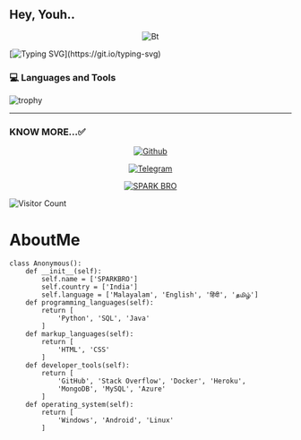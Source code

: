 ## Hey, Youh..

<p align="center"><img src="https://user-images.githubusercontent.com/49580304/110318584-81067880-7fc2-11eb-8391-152d308e7f2b.gif" alt="Bt">

  [![Typing SVG](https://readme-typing-svg.herokuapp.com?color=%23F70B10&size=27&lines=This+is+SPARKBRO;+𝙸t'𝚜+Not+𝙹ust+a+𝙽ame+𝙱ro;𝙸t'𝚜+a+𝙱rand;)](https://git.io/typing-svg)

### 💻 Languages and Tools

![trophy](https://skillicons.dev/icons?i=androidstudio,java,arduino,vscode,py,stackoverflow,git,github,mongodb,supabase&perline=18)
<hr>  

### KNOW MORE...✅
<p align="center"><a href="https://github.com/SPARKBRO><img title="SPARKBRO" src="https://github-readme-stats.vercel.app/api?username=SPARKBRO&show_icons=true&include_all_commits=true&theme=chartreuse-dark&cache_seconds=3200"></a>
</p>

<p align="center">
<a href="https://GitHub.com/SPARKBRO"><img title="Github" src="https://img.shields.io/badge/SPARKBRO-brightgreen?style=for-the-badge&logo=github"></a>



<p align="center">
<a href="https://t.me/SPA4KBRO"><img title="Telegram" src="https://img.shields.io/badge/Telegram-black?style=for-the-badge&logo=Telegram"></a>

<p align="center">
<a href="https://github.com/SPARKBRO"><img title="SPARK BRO" src="https://github-readme-stats.vercel.app/api/top-langs/?username=SPARKBRO&layout=compact"></a></p>

  
![Visitor Count](https://profile-counter.glitch.me/SPARKBRO/count.svg)

<h1>AboutMe</h1>

```python3
class Anonymous():
    def __init__(self):
        self.name = ['SPARKBRO']
        self.country = ['India']
        self.language = ['Malayalam', 'English', 'हिंदी', 'தமிழ்']
    def programming_languages(self):
        return [
            'Python', 'SQL', 'Java'
        ]
    def markup_languages(self):
        return [
            'HTML', 'CSS'
        ]
    def developer_tools(self):
        return [
            'GitHub', 'Stack Overflow', 'Docker', 'Heroku',
            'MongoDB', 'MySQL', 'Azure'
        ]
    def operating_system(self):
        return [
            'Windows', 'Android', 'Linux'
        ]
```
